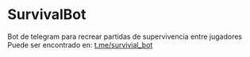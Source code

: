 # **SurvivalBot**
Bot de telegram para recrear partidas de supervivencia entre jugadores
Puede ser encontrado en: [t.me/survivial_bot](https://t.me/survivial_bot)
